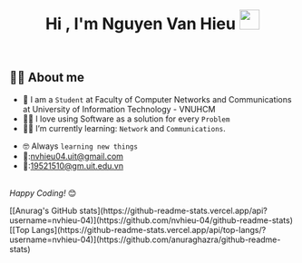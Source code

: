 <h1 align="center">Hi , I'm Nguyen Van Hieu <img src="https://media.giphy.com/media/hvRJCLFzcasrR4ia7z/giphy.gif" width="35"></h1>
<p align="center">
  
</p>


<br>

## :sassy_man:  About me
- :school: I am a `Student` at Faculty of Computer Networks and Communications at University of Information Technology - VNUHCM
- :technologist: I love using Software as a solution for every `Problem`
- :student: I’m currently learning: `Network` and `Communications`.
<!-- - :thinking: I’m currently open for: `An Intern` or a new `job opportunity`, this is [MY RESUME](https://drive.google.com/file/d/1gdiny_4f5TVbSdfyAQxokLMMrBTi054P/view?usp=sharing). -->
- :nerd_face: Always `learning new things`
- 📧:nvhieu04.uit@gmail.com
- 🏫:19521510@gm.uit.edu.vn

<br>
<i>Happy Coding!</i> 😊


</p>
[[Anurag's GitHub stats](https://github-readme-stats.vercel.app/api?username=nvhieu-04)](https://github.com/nvhieu-04/github-readme-stats)
[[Top Langs](https://github-readme-stats.vercel.app/api/top-langs/?username=nvhieu-04)](https://github.com/anuraghazra/github-readme-stats)
